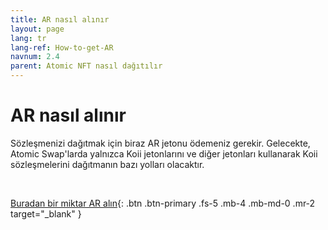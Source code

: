 ```yaml
---
title: AR nasıl alınır
layout: page
lang: tr
lang-ref: How-to-get-AR
navnum: 2.4
parent: Atomic NFT nasıl dağıtılır
---
```


# AR nasıl alınır

Sözleşmenizi dağıtmak için biraz AR jetonu ödemeniz gerekir. Gelecekte, Atomic Swap'larda yalnızca Koii jetonlarını ve diğer jetonları kullanarak Koii sözleşmelerini dağıtmanın bazı yolları olacaktır.

<br>

[Buradan bir miktar AR alın](https://koi.rocks/faucet){: .btn .btn-primary .fs-5 .mb-4 .mb-md-0 .mr-2 target="\_blank" }

